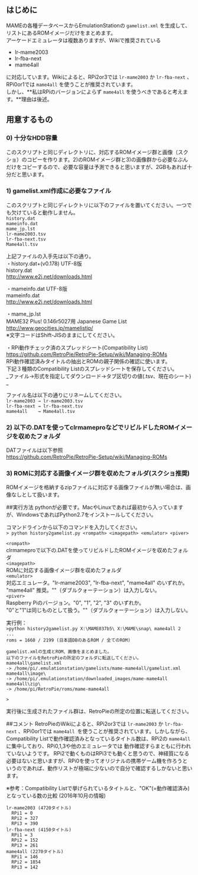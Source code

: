 ## はじめに
MAMEの各種データベースからEmulationStationの `gamelist.xml` を生成して、リストにあるROMイメージだけをまとめます。  
アーケードエミュレータは複数ありますが、Wikiで推奨されている  
* lr-mame2003
* lr-fba-next
* mame4all

に対応しています。Wikiによると、RPi2or3では `lr-mame2003` か `lr-fba-next` 、RPi0or1では `mame4all` を使うことが推奨されています。  
しかし、**私はRPiのバージョンによらず `mame4all` を使うべきであると考えます。**理由は後述。  

## 用意するもの
### 0) 十分なHDD容量  
このスクリプトと同じディレクトリに、対応するROMイメージ群と画像（スクショ）のコピーを作ります。2)のROMイメージ群と3)の画像群から必要なぶんだけをコピーするので、必要な容量は予測できると思いますが、2GBもあれば十分だと思います。  

### 1) gamelist.xml作成に必要なファイル  
このスクリプトと同じディレクトリに以下のファイルを置いてください。一つでも欠けていると動作しません。  
`history.dat`  
`mameinfo.dat`  
`mame_jp.lst`  
`lr-mame2003.tsv`  
`lr-fba-next.tsv`  
`Mame4all.tsv`  

上記ファイルの入手先は以下の通り。  
・history.dat+(v0.178) UTF-8版  
history.dat  
http://www.e2j.net/downloads.html  

・mameinfo.dat UTF-8版  
mameinfo.dat  
http://www.e2j.net/downloads.html  

・mame_jp.lst  
MAME32 Plus! 0.146r5027用 Japanese Game List  
http://www.geocities.jp/mamelistjp/  
※文字コードはShift-JISのままにしてください。  

・RPi動作チェック済のスプレッドシート(Compatibility List)  
https://github.com/RetroPie/RetroPie-Setup/wiki/Managing-ROMs  
RPi動作確認済みタイトルの抽出とROMの親子関係の確認に使います。  
下記３種類のCompatibility Listのスプレッドシートを保存してください。  
_ファイル→形式を指定してダウンロード→タブ区切りの値(.tsv、現在のシート)  _

ファイル名は以下の通りにリネームしてください。  
`lr-mame2003 → lr-mame2003.tsv`  
`lr-fba-next → lr-fba-next.tsv`  
`mame4all    → Mame4all.tsv`  

### 2) 以下の.DATを使ってclrmameproなどでリビルドしたROMイメージを収めたフォルダ  
DATファイルは以下参照  
https://github.com/RetroPie/RetroPie-Setup/wiki/Managing-ROMs

### 3) ROMに対応する画像イメージ群を収めたフォルダ(スクショ推奨)  
ROMイメージを格納するzipファイルに対応する画像ファイルが無い場合は、画像なしとして扱います。  

##実行方法
pythonが必要です。MacやLinuxであれば最初から入っていますが、WindowsであればPython2.7をインストールしてください。  

コマンドラインから以下のコマンドを入力してください。  
`> python history2gamelist.py <rompath> <imagepath> <emulator> <piver>`  
  
`<rompath>`  
  clrmameproで以下の.DATを使ってリビルドしたROMイメージを収めたフォルダ  
`<imagepath>`  
  ROMに対応する画像イメージ群を収めたフォルダ  
`<emulator>`  
  対応エミュレータ。"lr-mame2003", "lr-fba-next", "mame4all" のいずれか。  
  "mame4all" 推奨。""（ダブルクォーテーション）は入力しない。  
`<piver>`  
  Raspberry Piのバージョン。"0", "1", "2", "3" のいずれか。  
  "0"と"1"は同じものとして扱う。""（ダブルクォーテーション）は入力しない。  
  
実行例：  
`>python history2gamelist.py X:\MAME037b5\ X:\MAME\snap\ mame4all 2`  
`...`  
`roms = 1660 / 2199 (日本語DBのあるROM / 全てのROM)`  
  
`gamelist.xmlの生成とROM、画像をまとめました。`  
`以下のファイルをRetroPieの所定のフォルダに転送してください。`  
`mame4all\gamelist.xml`  
  `-> /home/pi/.emulationstation/gamelists/mame-mame4all/gamelist.xml`  
`mame4all\image\`  
  `-> /home/pi/.emulationstation/downloaded_images/mame-mame4all`  
`mame4all\zip\`  
  `-> /home/pi/RetroPie/roms/mame-mame4all`  
  
`>`  

実行後に生成されたファイル群は、RetroPieの所定の位置に転送してください。　　

##コメント
RetroPieのWikiによると、RPi2or3では `lr-mame2003` か `lr-fba-next` 、RPi0or1では `mame4all `を使うことが推奨されています。しかしながら、Compatibility Listで動作確認済みとなっているタイトル数は、RPi2の `mame4all` に集中しており、RPi0,1,3や他のエミュレータでは
動作確認すらまともに行われていないようです。 RPi2で動くものはRPi3でも動くと思うので、神経質になる必要はないと思いますが、RPi0を使ってオリジナルの携帯ゲーム機を作ろうというのであれば、動作リストが極端に少ないので自分で確認するしかないと思います。 

※参考：Compatibility Listで挙げられているタイトルと、"OK"(=動作確認済み)となっている数の比較 (2016年10月の情報)  
  
`lr-mame2003 (4720タイトル)`  
`  RPi1 = 0`  
`  RPi2 = 327`  
`  RPi3 = 390`  
`lr-fba-next (4150タイトル)`  
`  RPi1 = 3`  
`  RPi2 = 152`  
`  RPi3 = 261`  
`mame4all (2270タイトル)`  
`  RPi1 = 146`  
`  RPi2 = 1854`  
`  RPi3 = 142`  
